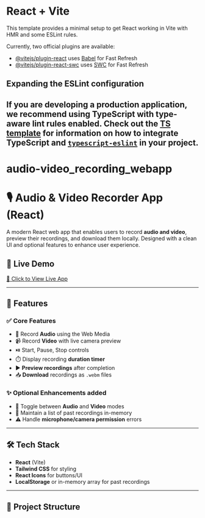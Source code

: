# React + Vite

This template provides a minimal setup to get React working in Vite with HMR and some ESLint rules.

Currently, two official plugins are available:

- [@vitejs/plugin-react](https://github.com/vitejs/vite-plugin-react/blob/main/packages/plugin-react) uses [Babel](https://babeljs.io/) for Fast Refresh
- [@vitejs/plugin-react-swc](https://github.com/vitejs/vite-plugin-react/blob/main/packages/plugin-react-swc) uses [SWC](https://swc.rs/) for Fast Refresh

## Expanding the ESLint configuration

If you are developing a production application, we recommend using TypeScript with type-aware lint rules enabled. Check out the [TS template](https://github.com/vitejs/vite/tree/main/packages/create-vite/template-react-ts) for information on how to integrate TypeScript and [`typescript-eslint`](https://typescript-eslint.io) in your project.
---------------------------------------------------------------------------------------------------------------------------------------

# audio-video_recording_webapp
# 🎙️ Audio & Video Recorder App (React)

A modern React web app that enables users to record **audio and video**, preview their recordings, and download them locally. Designed with a clean UI and optional features to enhance user experience.

## 🚀 Live Demo

[🔗 Click to View Live App](https://your-deployment-url.com)

---

## 📸 Features

### ✅ Core Features
- 🎤 Record **Audio** using the Web Media
- 📹 Record **Video** with live camera preview
- ⏯️ Start, Pause, Stop controls
- ⏱️ Display recording **duration timer**
- ▶️ **Preview recordings** after completion
- 📥 **Download** recordings as `.webm` files

### ✨ Optional Enhancements added
- 🔄 Toggle between **Audio** and **Video** modes
- 🧾 Maintain a list of past recordings in-memory
- ⚠️ Handle **microphone/camera permission** errors

---

## 🛠️ Tech Stack

- **React** (Vite)
- **Tailwind CSS** for styling
- **React Icons** for buttons/UI
- **LocalStorage** or in-memory array for past recordings

---

## 📂 Project Structure

